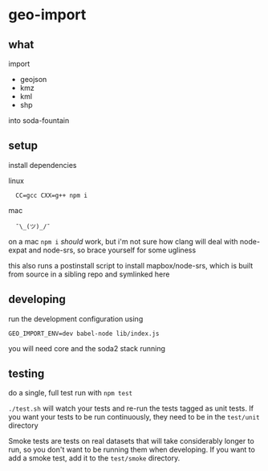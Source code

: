 # geo-import

## what
import
* geojson
* kmz
* kml
* shp


into soda-fountain


## setup

install dependencies

linux
```
  CC=gcc CXX=g++ npm i
```

mac
```
  ¯\_(ツ)_/¯
```
on a mac `npm i` *should* work, but i'm not sure how clang will deal with node-expat and node-srs, so brace yourself for some ugliness

this also runs a postinstall script to install mapbox/node-srs,
which is built from source in a sibling repo and symlinked here

## developing

run the development configuration using
```
GEO_IMPORT_ENV=dev babel-node lib/index.js
```
you will need core and the soda2 stack running

## testing

do a single, full test run with `npm test`

`./test.sh` will watch your tests and re-run the tests tagged as unit tests. If you want your tests to be run continuously, they need to be in the `test/unit` directory

Smoke tests are tests on real datasets that will take considerably longer to run, so you don't
want to be running them when developing. If you want to add a smoke test, add it to the `test/smoke` directory.
